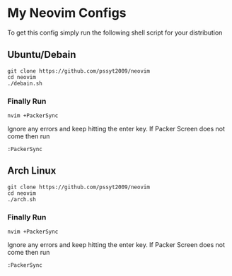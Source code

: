# My Neovim Configs

To get this config simply run the following shell script for your distribution

## Ubuntu/Debain
```
git clone https://github.com/pssyt2009/neovim
cd neovim
./debain.sh
```
### Finally Run
```
nvim +PackerSync
```
Ignore any errors and keep hitting the enter key. If Packer Screen does not come then run
```
:PackerSync
```
## Arch Linux
```
git clone https://github.com/pssyt2009/neovim
cd neovim
./arch.sh
```
### Finally Run
```
nvim +PackerSync
```
Ignore any errors and keep hitting the enter key. If Packer Screen does not come then run
```
:PackerSync
```

